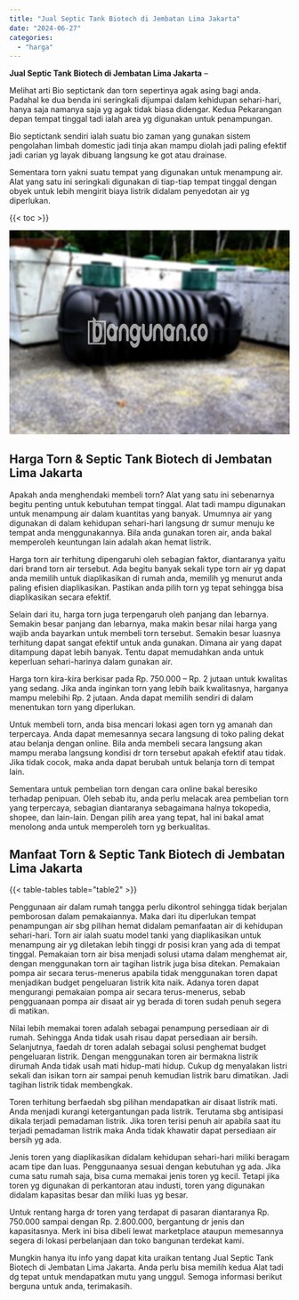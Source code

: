 ```yaml
---
title: "Jual Septic Tank Biotech di Jembatan Lima Jakarta"
date: "2024-06-27"
categories: 
  - "harga"
---
```


**Jual Septic Tank Biotech di Jembatan Lima Jakarta** –

Melihat arti Bio septictank dan torn sepertinya agak asing bagi anda. Padahal ke dua benda ini seringkali dijumpai dalam kehidupan sehari-hari, hanya saja namanya saja yg agak tidak biasa didengar. Kedua Pekarangan depan tempat tinggal tadi ialah area yg digunakan untuk penampungan.

Bio septictank sendiri ialah suatu bio zaman yang gunakan sistem pengolahan limbah domestic jadi tinja akan mampu diolah jadi paling efektif jadi carian yg layak dibuang langsung ke got atau drainase.

Sementara torn yakni suatu tempat yang digunakan untuk menampung air. Alat yang satu ini seringkali digunakan di tiap-tiap tempat tinggal dengan obyek untuk lebih mengirit biaya listrik didalam penyedotan air yg diperlukan.

{{< toc >}}

![Jual Septic Tank Biotech di Jembatan Lima Jakarta](/images/jual-bio-septictank-27.png)

## Harga Torn & Septic Tank Biotech di Jembatan Lima Jakarta

Apakah anda menghendaki membeli torn? Alat yang satu ini sebenarnya begitu penting untuk kebutuhan tempat tinggal. Alat tadi mampu digunakan untuk menampung air dalam kuantitas yang banyak. Umumnya air yang digunakan di dalam kehidupan sehari-hari langsung dr sumur menuju ke tempat anda menggunakannya. Bila anda gunakan toren air, anda bakal memperoleh keuntungan lain adalah akan hemat listrik.

Harga torn air terhitung dipengaruhi oleh sebagian faktor, diantaranya yaitu dari brand torn air tersebut. Ada begitu banyak sekali type torn air yg dapat anda memilih untuk diaplikasikan di rumah anda, memilih yg menurut anda paling efisien diaplikasikan. Pastikan anda pilih torn yg tepat sehingga bisa diaplikasikan secara efektif.

Selain dari itu, harga torn juga terpengaruh oleh panjang dan lebarnya. Semakin besar panjang dan lebarnya, maka makin besar nilai harga yang wajib anda bayarkan untuk membeli torn tersebut. Semakin besar luasnya terhitung dapat sangat efektif untuk anda gunakan. Dimana air yang dapat ditampung dapat lebih banyak. Tentu dapat memudahkan anda untuk keperluan sehari-harinya dalam gunakan air.

Harga torn kira-kira berkisar pada Rp. 750.000 – Rp. 2 jutaan untuk kwalitas yang sedang. Jika anda inginkan torn yang lebih baik kwalitasnya, harganya mampu melebihi Rp. 2 jutaan. Anda dapat memilih sendiri di dalam menentukan torn yang diperlukan.

Untuk membeli torn, anda bisa mencari lokasi agen torn yg amanah dan terpercaya. Anda dapat memesannya secara langsung di toko paling dekat atau belanja dengan online. Bila anda membeli secara langsung akan mampu meraba langsung kondisi dr torn tersebut apakah efektif atau tidak. Jika tidak cocok, maka anda dapat berubah untuk belanja torn di tempat lain.

Sementara untuk pembelian torn dengan cara online bakal beresiko terhadap penipuan. Oleh sebab itu, anda perlu melacak area pembelian torn yang terpercaya, sebagian diantaranya sebagaimana halnya tokopedia, shopee, dan lain-lain. Dengan pilih area yang tepat, hal ini bakal amat menolong anda untuk memperoleh torn yg berkualitas.

## Manfaat Torn & Septic Tank Biotech di Jembatan Lima Jakarta

{{< table-tables table="table2" >}}

Penggunaan air dalam rumah tangga perlu dikontrol sehingga tidak berjalan pemborosan dalam pemakaiannya. Maka dari itu diperlukan tempat penampungan air sbg pilihan hemat didalam pemanfaatan air di kehidupan sehari-hari. Torn air ialah suatu model tanki yang diaplikasikan untuk menampung air yg diletakan lebih tinggi dr posisi kran yang ada di tempat tinggal. Pemakaian torn air bisa menjadi solusi utama dalam menghemat air, dengan menggunakan torn air tagihan listrik juga bisa ditekan. Pemakaian pompa air secara terus-menerus apabila tidak menggunakan toren dapat menjadikan budget pengeluaran listrik kita naik. Adanya toren dapat mengurangi pemakaian pompa air secara terus-menerus, sebab pengguanaan pompa air disaat air yg berada di toren sudah penuh segera di matikan.

Nilai lebih memakai toren adalah sebagai penampung persediaan air di rumah. Sehingga Anda tidak usah risau dapat persediaan air bersih. Selanjutnya, faedah dr toren adalah sebagai solusi penghemat budget pengeluaran listrik. Dengan menggunakan toren air bermakna listrik dirumah Anda tidak usah mati hidup-mati hidup. Cukup dg menyalakan listri sekali dan isikan torn air sampai penuh kemudian listrik baru dimatikan. Jadi tagihan listrik tidak membengkak.

Toren terhitung berfaedah sbg pilihan mendapatkan air disaat listrik mati. Anda menjadi kurangi ketergantungan pada listrik. Terutama sbg antisipasi dikala terjadi pemadaman listrik. Jika toren terisi penuh air apabila saat itu terjadi pemadaman listrik maka Anda tidak khawatir dapat persediaan air bersih yg ada.

Jenis toren yang diaplikasikan didalam kehidupan sehari-hari miliki beragam acam tipe dan luas. Penggunaanya sesuai dengan kebutuhan yg ada. Jika cuma satu rumah saja, bisa cuma memakai jenis toren yg kecil. Tetapi jika toren yg digunakan di perkantoran atau industi, toren yang digunakan didalam kapasitas besar dan miliki luas yg besar.

Untuk rentang harga dr toren yang terdapat di pasaran diantaranya Rp. 750.000 sampai dengan Rp. 2.800.000, bergantung dr jenis dan kapasitasnya. Merk ini bisa dibeli lewat marketplace ataupun memesannya segera di lokasi perbelanjaan dan toko bangunan terdekat kami.

Mungkin hanya itu info yang dapat kita uraikan tentang Jual Septic Tank Biotech di Jembatan Lima Jakarta. Anda perlu bisa memilih kedua Alat tadi dg tepat untuk mendapatkan mutu yang unggul. Semoga informasi berikut berguna untuk anda, terimakasih.
